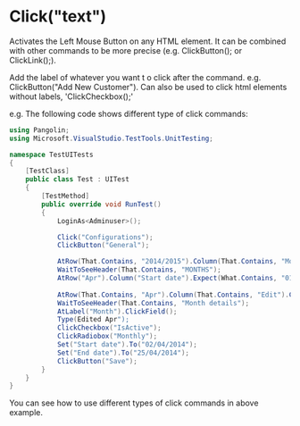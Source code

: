 # Click("text")



Activates the Left Mouse Button on any HTML element. It can be combined with other commands to be more precise (e.g. ClickButton(); or ClickLink();).

Add the label of whatever you want t o click after the command. e.g. ClickButton("Add New Customer"). Can also be used to click html elements without labels, 'ClickCheckbox();'

e.g. The following code shows different type of click commands:

```C#
using Pangolin;
using Microsoft.VisualStudio.TestTools.UnitTesting;

namespace TestUITests
{
    [TestClass]
    public class Test : UITest
    {
        [TestMethod]
        public override void RunTest()
        {
            LoginAs<Adminuser>();

            Click("Configurations");
            ClickButton("General");

            AtRow(That.Contains, "2014/2015").Column(That.Contains, "Months").ClickLink();
            WaitToSeeHeader(That.Contains, "MONTHS");
            AtRow("Apr").Column("Start date").Expect(What.Contains, "01/04/2014");
            
            AtRow(That.Contains, "Apr").Column(That.Contains, "Edit").ClickLink();
            WaitToSeeHeader(That.Contains, "Month details");
            AtLabel("Month").ClickField();
            Type(Edited Apr");
            ClickCheckbox("IsActive");
            ClickRadiobox("Monthly");
            Set("Start date").To("02/04/2014");
            Set("End date").To("25/04/2014");
            ClickButton("Save");
        }
    }
}

```

You can see how to use different types of click commands in above example.